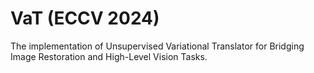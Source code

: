 # VaT (ECCV 2024)
The implementation of Unsupervised Variational Translator for Bridging Image Restoration and High-Level Vision Tasks.
